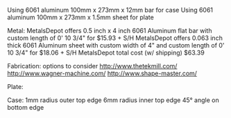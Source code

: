 Using 6061 aluminum 100mm x 273mm x 12mm bar for case
Using 6061 aluminum 100mm x 273mm x 1.5mm sheet for plate

Metal:
MetalsDepot offers 0.5 inch x 4 inch 6061 Aluminum flat bar with custom length of 0' 10 3/4" for $15.93 + S/H
MetalsDepot offers 0.063 inch thick 6061 Aluminum sheet with custom width of 4" and custom length of 0' 10 3/4" for $18.06 + S/H
MetalsDepot total cost (w/ shipping) $63.39

Fabrication:
options to consider
http://www.thetekmill.com/
http://www.wagner-machine.com/
http://www.shape-master.com/

Plate:

Case:
1mm radius outer top edge
6mm radius inner top edge
45° angle on bottom edge
